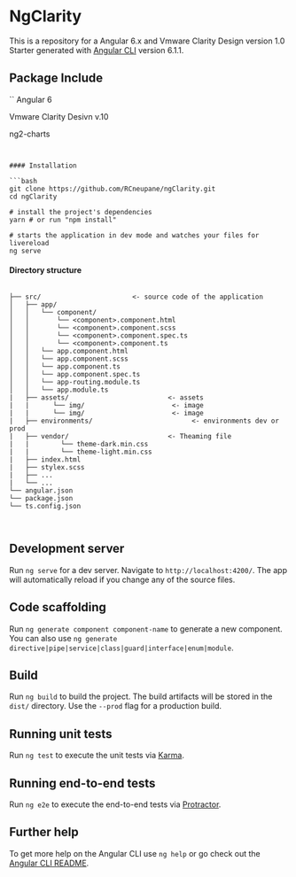 # NgClarity

This is a repository for a Angular 6.x  and Vmware Clarity Design version 1.0 Starter generated with [Angular CLI](https://github.com/angular/angular-cli) version 6.1.1.

Package Include
-----------------
`` Angular 6
   
   Vmware Clarity Desivn v.10
   
   ng2-charts
   ```


#### Installation

```bash
git clone https://github.com/RCneupane/ngClarity.git
cd ngClarity

# install the project's dependencies
yarn # or run "npm install"

# starts the application in dev mode and watches your files for livereload
ng serve
```

#### Directory structure
```

├── src/                       <- source code of the application
│   ├── app/
│   │   └── component/
│   │       └── <component>.component.html
│   │       └── <component>.component.scss
│   │       └── <component>.component.spec.ts
│   │       └── <component>.component.ts
│   │   └── app.component.html
│   │   └── app.component.scss
│   │   └── app.component.ts
│   │   └── app.component.spec.ts
│   │   └── app-routing.module.ts
│   │   └── app.module.ts
|   ├── assets/                         <- assets
|   |      └── img/                      <- image
|   |      └── img/                      <- image
|   ├── environments/                         <- environments dev or prod
|   ├── vendor/                         <- Theaming file
|   |        └── theme-dark.min.css     
|   |        └── theme-light.min.css
|   ├── index.html
|   ├── stylex.scss             
|   ├── ...              
|   └── ...
└── angular.json
└── package.json
└── ts.config.json



```

## Development server

Run `ng serve` for a dev server. Navigate to `http://localhost:4200/`. The app will automatically reload if you change any of the source files.

## Code scaffolding

Run `ng generate component component-name` to generate a new component. You can also use `ng generate directive|pipe|service|class|guard|interface|enum|module`.

## Build

Run `ng build` to build the project. The build artifacts will be stored in the `dist/` directory. Use the `--prod` flag for a production build.

## Running unit tests

Run `ng test` to execute the unit tests via [Karma](https://karma-runner.github.io).

## Running end-to-end tests

Run `ng e2e` to execute the end-to-end tests via [Protractor](http://www.protractortest.org/).

## Further help

To get more help on the Angular CLI use `ng help` or go check out the [Angular CLI README](https://github.com/angular/angular-cli/blob/master/README.md).
